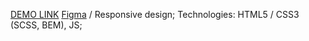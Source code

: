 [DEMO LINK](https://victance.github.io/miami-landing/#)
[Figma](https://www.figma.com/file/xP1Qqz3d4IMsGCllvwsUtG/miami_landing) / Responsive design;
Technologies: HTML5 / CSS3 (SCSS, BEM), JS;

